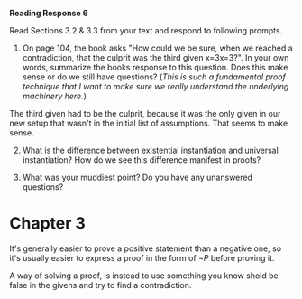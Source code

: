 **Reading Response 6**

Read Sections 3.2 & 3.3 from your text and respond to following prompts.

1.  On page 104, the book asks "How could we be sure, when we reached a contradiction, that the culprit was the third given x=3x=3?". In your own words, summarize the books response to this question. Does this make sense or do we still have questions? (_This is such a fundamental proof technique that I want to make sure we really understand the underlying machinery here._)  



The third given had to be the culprit, because it was the only given in our new setup that wasn't in the initial list of assumptions. That seems to make sense.

2.  What is the difference between existential instantiation and universal instantiation? How do we see this difference manifest in proofs?  


   
3.  What was your muddiest point? Do you have any unanswered questions?




# Chapter 3

It's generally easier to prove a positive statement than a negative one, so it's usually easier to express a proof in the form of $\neg P$ before proving it.

A way of solving a proof, is instead to use something you know shold be false in the givens and try to find a contradiction.